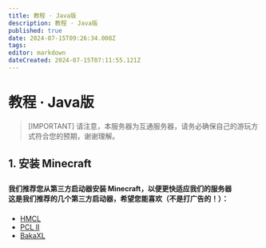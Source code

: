 ```yaml
---
title: 教程 · Java版
description: 教程 · Java版
published: true
date: 2024-07-15T09:26:34.008Z
tags: 
editor: markdown
dateCreated: 2024-07-15T07:11:55.121Z
---
```


# 教程 · Java版

> [IMPORTANT]
> 请注意，本服务器为互通服务器，请务必确保自己的游玩方式符合您的预期，谢谢理解。

## 1. 安装 Minecraft
<div class="tip custom-block" style="padding-top: 8px">
<b>我们推荐您从第三方启动器安装 Minecraft，以便更快适应我们的服务器<br>
这是我们推荐的几个第三方启动器，希望您能喜欢（不是打广告的！）：
</b>
</div>

<div class="tip custom-block" style="padding-top: 8px">

- [HMCL](https://hmcl.huangyuhui.net/)
- [PCL II](https://afdian.net/a/LTCat)
- [BakaXL](https://www.bakaxl.com/)



</div>